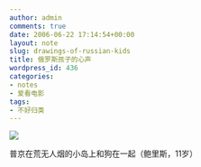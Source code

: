 ```yaml
---
author: admin
comments: true
date: 2006-06-22 17:14:54+00:00
layout: note
slug: drawings-of-russian-kids
title: 俄罗斯孩子的心声
wordpress_id: 436
categories:
- notes
- 爱看电影
tags:
- 不好归类
---
```


![](http://image2.sina.com.cn/dy/w/p/2006-06-22/U1398P1T1D10224404F1395DT20060622112302.jpg)

普京在荒无人烟的小岛上和狗在一起（鲍里斯，11岁） 
